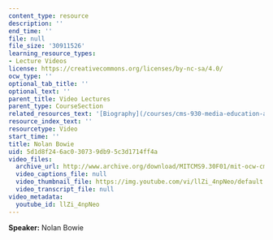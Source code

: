 ```yaml
---
content_type: resource
description: ''
end_time: ''
file: null
file_size: '30911526'
learning_resource_types:
- Lecture Videos
license: https://creativecommons.org/licenses/by-nc-sa/4.0/
ocw_type: ''
optional_tab_title: ''
optional_text: ''
parent_title: Video Lectures
parent_type: CourseSection
related_resources_text: '[Biography](/courses/cms-930-media-education-and-the-marketplace-fall-2001/video_galleries/video-lectures/biography#nb)'
resource_index_text: ''
resourcetype: Video
start_time: ''
title: Nolan Bowie
uid: 5d1d8f24-6ac0-3073-9db9-5c3d1714ff4a
video_files:
  archive_url: http://www.archive.org/download/MITCMS9.30F01/mit-ocw-cms930-bowie-03jul2003-220k.mp4
  video_captions_file: null
  video_thumbnail_file: https://img.youtube.com/vi/llZi_4npNeo/default.jpg
  video_transcript_file: null
video_metadata:
  youtube_id: llZi_4npNeo
---
```


**Speaker:** Nolan Bowie

